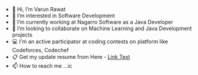 - 👋 Hi, I’m Varun Rawat
- 👀 I’m interested in Software Development
- 🌱 I’m currently working at Nagarro Software as a Java Developer
- 💞️ I’m looking to collaborate on Machine Learning and Java Development projects
- 💻 I'm an active participator at coding contests on platform like Codeforces, Codechef
- 📋 Get my update resume from Here - <a href = "https://drive.google.com/file/d/1_egS_6F5UwsX2o-gJHrMtquTx0dY9rqg/view"> Link Text </a>
- 📫 How to reach me ...ic
<!---
varun000999/varun000999 is a ✨ special ✨ repository because its `README.md` (this file) appears on your GitHub profile.
You can click the Preview link to take a look at your changes.
--->

